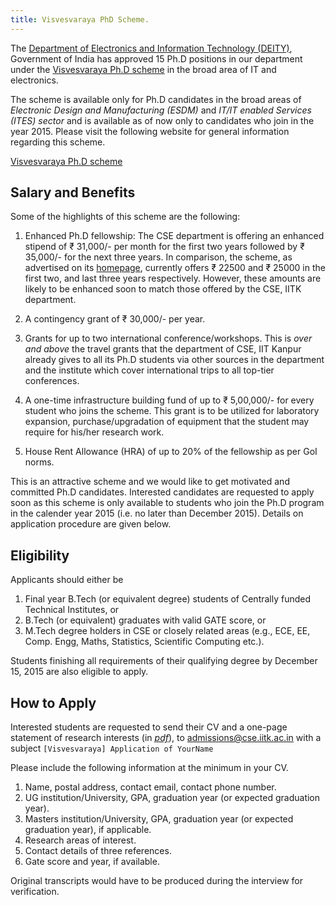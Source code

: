 ```yaml
---
title: Visvesvaraya PhD Scheme.
---
```


The [Department of Electronics and Information Technology (DEITY)][deity], Government of India has approved 15 Ph.D positions in our department under the [Visvesvaraya Ph.D scheme][vishy-scheme] in the broad area of IT and electronics.

<!--more-->

The scheme is available only for Ph.D candidates in the broad areas of *Electronic Design and Manufacturing (ESDM)* and *IT/IT enabled Services (ITES) sector* and is available as of now only to candidates who join in the year 2015. Please visit the following website for general information regarding this scheme.

[Visvesvaraya Ph.D scheme][vishy-scheme]

Salary and Benefits
-------------------

Some of the highlights of this scheme are the following:

1. Enhanced Ph.D fellowship: The CSE department is offering an enhanced stipend of ₹ 31,000/- per month for the first two years followed by ₹ 35,000/- for the next three years. In comparison, the scheme, as advertised on its [homepage][vishy-scheme], currently offers ₹ 22500 and ₹ 25000 in the first two, and last three years respectively. However, these amounts are likely to be enhanced soon to match those offered by the CSE, IITK department.

2. A contingency grant of ₹ 30,000/- per year.

3. Grants for up to two international conference/workshops. This is *over and above* the travel grants that the department of CSE, IIT Kanpur already gives to all its Ph.D students via other sources in the department and the institute which cover international trips to all top-tier conferences.

4. A one-time infrastructure building fund of up to ₹ 5,00,000/- for every student who joins the scheme. This grant is to be utilized for laboratory expansion, purchase/upgradation of equipment that the student may require for his/her research work.

5. House Rent Allowance (HRA) of up to 20% of the fellowship as per GoI norms.

This is an attractive scheme and we would like to get motivated and committed Ph.D candidates. Interested candidates are requested to apply soon as this scheme is only available to students who join the Ph.D program in the calender year 2015 (i.e. no later than December 2015). Details on application procedure are given below.

Eligibility
-----------
Applicants should either be

1. Final year B.Tech (or equivalent degree) students of Centrally funded Technical Institutes, or
2. B.Tech (or equivalent) graduates with valid GATE score, or
3. M.Tech degree holders in CSE or closely related areas (e.g., ECE, EE, Comp. Engg, Maths, Statistics, Scientific Computing  etc.).

Students finishing all requirements of their qualifying degree by December 15, 2015 are also eligible to apply.

How to Apply
------------

Interested students are requested to send their CV and a one-page
statement of research interests (in *[pdf]*), to
[admissions@cse.iitk.ac.in](mailto:admissions@cse.iitk.ac.in) with a
subject `[Visvesvaraya] Application of YourName`

Please include the following information at the minimum in your CV.

1. Name, postal address, contact email, contact phone number.
2. UG institution/University, GPA, graduation year (or expected graduation year).
3. Masters institution/University, GPA, graduation year (or expected graduation year), if applicable.
4. Research areas of interest.
5. Contact details of three references.
6. Gate score and year, if available.


Original transcripts would have to be produced during the interview for verification.

[deity]: <http://deity.gov.in/> "Department of Electronics and Information Technology (DEITY)"
[vishy-scheme]: <http://phd.medialabasia.in/index.php> "Visvesvaraya Ph.D scheme"
[pdf]: <https://en.wikipedia.org/wiki/Portable_Document_Format> "The PDF format on Wikipedia"
